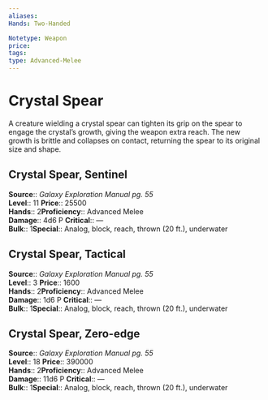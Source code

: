 ```yaml
---
aliases: 
Hands: Two-Handed

Notetype: Weapon
price: 
tags: 
type: Advanced-Melee
---
```


# Crystal Spear

A creature wielding a crystal spear can tighten its grip on the spear to engage the crystal’s growth, giving the weapon extra reach. The new growth is brittle and collapses on contact, returning the spear to its original size and shape.  

## Crystal Spear, Sentinel

**Source**:: _Galaxy Exploration Manual pg. 55_  
**Level**:: 11
**Price**:: 25500  
**Hands**:: 2**Proficiency**:: Advanced Melee  
**Damage**:: 4d6 P
**Critical**:: —  
**Bulk**:: 1**Special**:: Analog, block, reach, thrown (20 ft.), underwater

## Crystal Spear, Tactical

**Source**:: _Galaxy Exploration Manual pg. 55_  
**Level**:: 3
**Price**:: 1600  
**Hands**:: 2**Proficiency**:: Advanced Melee  
**Damage**:: 1d6 P
**Critical**:: —  
**Bulk**:: 1**Special**:: Analog, block, reach, thrown (20 ft.), underwater

## Crystal Spear, Zero-edge

**Source**:: _Galaxy Exploration Manual pg. 55_  
**Level**:: 18
**Price**:: 390000  
**Hands**:: 2**Proficiency**:: Advanced Melee  
**Damage**:: 11d6 P
**Critical**:: —  
**Bulk**:: 1**Special**:: Analog, block, reach, thrown (20 ft.), underwater
